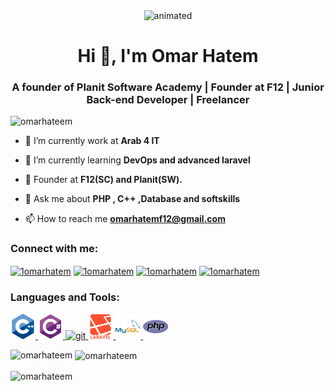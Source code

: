 <div align="center">
  <img src="https://media.giphy.com/media/836HiJc7pgzy8iNXCn/giphy.gif" alt="animated" />
</div>

<h1 align="center">Hi 👋, I'm Omar Hatem</h1>
<h3 align="center">A founder of Planit Software Academy | Founder at F12 | Junior Back-end Developer | Freelancer</h3>

<p align="left"> <img src="https://komarev.com/ghpvc/?username=omarhateem&label=Profile%20views&color=0e75b6&style=flat" alt="omarhateem" /> </p>

- 🔭 I’m currently work at **Arab 4 IT**

- 🌱 I’m currently learning **DevOps and advanced laravel**

- 🤝 Founder at **F12(SC) and Planit(SW).**

- 💬 Ask me about **PHP , C++ ,Database and softskills**

- 📫 How to reach me **omarhatemf12@gmail.com**

<h3 align="left">Connect with me:</h3>
<p align="left">
<a href="https://twitter.com/1omarhatem" target="blank"><img align="center" src="https://raw.githubusercontent.com/rahuldkjain/github-profile-readme-generator/master/src/images/icons/Social/twitter.svg" alt="1omarhatem" height="30" width="40" /></a>
<a href="https://linkedin.com/in/1omarhatem" target="blank"><img align="center" src="https://raw.githubusercontent.com/rahuldkjain/github-profile-readme-generator/master/src/images/icons/Social/linked-in-alt.svg" alt="1omarhatem" height="30" width="40" /></a>
<a href="https://fb.com/1omarhatem" target="blank"><img align="center" src="https://raw.githubusercontent.com/rahuldkjain/github-profile-readme-generator/master/src/images/icons/Social/facebook.svg" alt="1omarhatem" height="30" width="40" /></a>
<a href="https://instagram.com/1omarhatem" target="blank"><img align="center" src="https://raw.githubusercontent.com/rahuldkjain/github-profile-readme-generator/master/src/images/icons/Social/instagram.svg" alt="1omarhatem" height="30" width="40" /></a>
</p>

<h3 align="left">Languages and Tools:</h3>
<p align="left"> <a href="https://www.w3schools.com/cpp/" target="_blank" rel="noreferrer"> <img src="https://raw.githubusercontent.com/devicons/devicon/master/icons/cplusplus/cplusplus-original.svg" alt="cplusplus" width="40" height="40"/> </a> <a href="https://www.w3schools.com/cs/" target="_blank" rel="noreferrer"> <img src="https://raw.githubusercontent.com/devicons/devicon/master/icons/csharp/csharp-original.svg" alt="csharp" width="40" height="40"/> </a> <a href="https://git-scm.com/" target="_blank" rel="noreferrer"> <img src="https://www.vectorlogo.zone/logos/git-scm/git-scm-icon.svg" alt="git" width="40" height="40"/> </a> <a href="https://laravel.com/" target="_blank" rel="noreferrer"> <img src="https://raw.githubusercontent.com/devicons/devicon/master/icons/laravel/laravel-plain-wordmark.svg" alt="laravel" width="40" height="40"/> </a> <a href="https://www.mysql.com/" target="_blank" rel="noreferrer"> <img src="https://raw.githubusercontent.com/devicons/devicon/master/icons/mysql/mysql-original-wordmark.svg" alt="mysql" width="40" height="40"/> </a> <a href="https://www.php.net" target="_blank" rel="noreferrer"> <img src="https://raw.githubusercontent.com/devicons/devicon/master/icons/php/php-original.svg" alt="php" width="40" height="40"/> </a> </p>

<p><img align="left" src="https://github-readme-stats.vercel.app/api/top-langs?username=omarhateem&show_icons=true&locale=en&layout=compact" alt="omarhateem" /></p>

<p>&nbsp;<img align="center" src="https://github-readme-stats.vercel.app/api?username=omarhateem&show_icons=true&locale=en" alt="omarhateem" /></p>

<p><img align="center" src="https://github-readme-streak-stats.herokuapp.com/?user=omarhateem&" alt="omarhateem" /></p>

